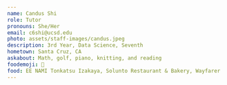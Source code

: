 ```yaml
---
name: Candus Shi
role: Tutor
pronouns: She/Her
email: c6shi@ucsd.edu
photo: assets/staff-images/candus.jpeg
description: 3rd Year, Data Science, Seventh
hometown: Santa Cruz, CA
askabout: Math, golf, piano, knitting, and reading
foodemoji: 🍲
food: EE NAMI Tonkatsu Izakaya, Solunto Restaurant & Bakery, Wayfarer 
---
```


